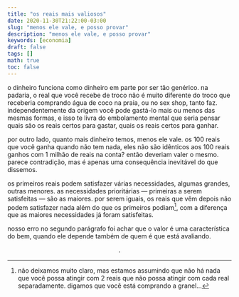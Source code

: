 ```yaml
---
title: "os reais mais valiosos"
date: 2020-11-30T21:22:00-03:00
slug: "menos ele vale, e posso provar"
description: "menos ele vale, e posso provar"
keywords: [economia]
draft: false
tags: []
math: true
toc: false
---
```


o dinheiro funciona como dinheiro em parte por ser tão genérico. na padaria, o real que você recebe de troco não é muito diferente do troco que receberia comprando água de coco na praia, ou no sex shop, tanto faz. independentemente da origem você pode gastá-lo mais ou menos das mesmas formas, e isso te livra do embolamento mental que seria pensar quais são os reais certos para gastar, quais os reais certos para ganhar.

por outro lado, quanto mais dinheiro temos, menos ele vale. os 100 reais que você ganha quando não tem nada, eles não são idênticos aos 100 reais ganhos com 1 milhão de reais na conta? então deveriam valer o mesmo. parece contradição, mas é apenas uma consequência inevitável do que dissemos.

os primeiros reais podem satisfazer várias necessidades, algumas grandes, outras menores. as necessidades prioritárias — primeiras a serem satisfeitas — são as maiores. por serem iguais, os reais que vêm depois não podem satisfazer nada além do que os primeiros podiam[^1], com a diferença que as maiores necessidades já foram satisfeitas.

nosso erro no segundo parágrafo foi achar que o valor é uma característica do bem, quando ele depende também de quem é que está avaliando.

$$.$$

[^1]: não deixamos muito claro, mas estamos assumindo que não há nada que você possa atingir com 2 reais que não possa atingir com cada real separadamente. digamos que você está comprando a granel…
